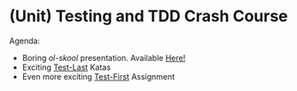 # (Unit) Testing and TDD Crash Course

Agenda:

* Boring _ol-skool_ presentation. Available [Here!](https://dgg.github.io/testing-TDD/)
* Exciting [Test-Last](https://github.com/dgg/testing-TDD/tree/test-last) Katas
* Even more exciting [Test-First](https://github.com/dgg/testing-TDD/tree/test-first) Assignment
